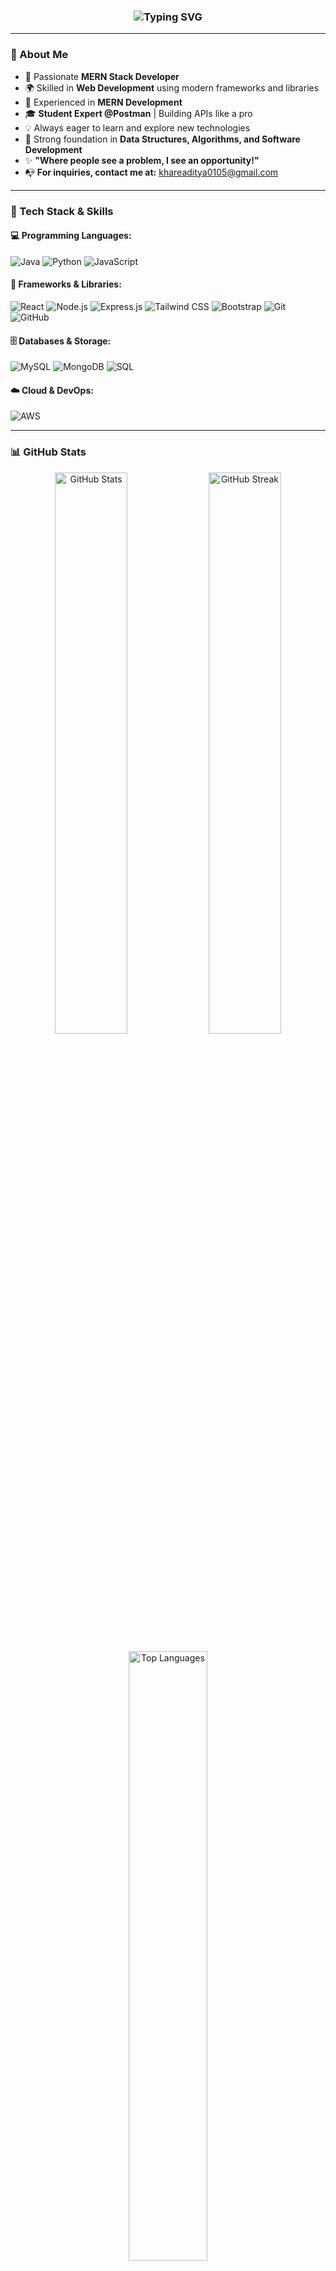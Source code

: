 ### <p align="center"> <img src="https://readme-typing-svg.demolab.com?font=Fira+Code&pause=1000&color=58A6FF&center=true&vCenter=true&width=600&lines=I'm+Aditya+Khare!+%F0%9F%91%8B" alt="Typing SVG" /></p>

---

### 🌟 About Me

- 🚀 Passionate **MERN Stack Developer**
- 🌍 Skilled in **Web Development** using modern frameworks and libraries
- 📱 Experienced in **MERN Development**
- 🎓 **Student Expert @Postman** | Building APIs like a pro
- 💡 Always eager to learn and explore new technologies
- 📌 Strong foundation in **Data Structures, Algorithms, and Software Development**
- ✨ **"Where people see a problem, I see an opportunity!"**
- 📭 **For inquiries, contact me at:**  khareaditya0105@gmail.com

---

### 🔧 Tech Stack & Skills

#### 💻 **Programming Languages:**
![Java](https://img.shields.io/badge/Java-ED8B00?style=for-the-badge&logo=java&logoColor=white)
![Python](https://img.shields.io/badge/Python-3776AB?style=for-the-badge&logo=python&logoColor=white)
![JavaScript](https://img.shields.io/badge/JavaScript-F7DF1E?style=for-the-badge&logo=javascript&logoColor=black)

#### 🚀 **Frameworks & Libraries:**
![React](https://img.shields.io/badge/React-61DAFB?style=for-the-badge&logo=react&logoColor=black)
![Node.js](https://img.shields.io/badge/Node.js-339933?style=for-the-badge&logo=nodedotjs&logoColor=white)
![Express.js](https://img.shields.io/badge/Express.js-000000?style=for-the-badge&logo=express&logoColor=white)
![Tailwind CSS](https://img.shields.io/badge/TailwindCSS-06B6D4?style=for-the-badge&logo=tailwindcss&logoColor=white)
![Bootstrap](https://img.shields.io/badge/Bootstrap-7952B3?style=for-the-badge&logo=bootstrap&logoColor=white)
![Git](https://img.shields.io/badge/Git-F05032?style=for-the-badge&logo=git&logoColor=white)
![GitHub](https://img.shields.io/badge/GitHub-181717?style=for-the-badge&logo=github&logoColor=white)

#### 🗄️ **Databases & Storage:**
![MySQL](https://img.shields.io/badge/MySQL-4479A1?style=for-the-badge&logo=mysql&logoColor=white)
![MongoDB](https://img.shields.io/badge/MongoDB-47A248?style=for-the-badge&logo=mongodb&logoColor=white)
![SQL](https://img.shields.io/badge/SQL-025E8C?style=for-the-badge&logo=sqlite&logoColor=white)

#### ☁️ **Cloud & DevOps:**
![AWS](https://img.shields.io/badge/AWS-232F3E?style=for-the-badge&logo=amazonaws&logoColor=white)

---

### 📊 GitHub Stats

<p align="center">
  <img src="https://github-readme-stats.vercel.app/api?username=adityakhare18&count_private=true&show_icons=true&theme=radical" alt="GitHub Stats" width="48%">
  <img src="https://github-readme-streak-stats.herokuapp.com/?user=adityakhare18&theme=radical" alt="GitHub Streak" width="48%">
</p>

<p align="center">
  <img src="https://github-readme-stats.vercel.app/api/top-langs/?username=adityakhare18&layout=compact&theme=radical" alt="Top Languages" width="50%">
</p>

---

### 📬 Connect with Me
<p align="center">
  <a href="https://www.linkedin.com/in/aditya-khare-04235a24a/" target="_blank"><img align="center" src="https://raw.githubusercontent.com/rahuldkjain/github-profile-readme-generator/master/src/images/icons/Social/linked-in-alt.svg" alt="aditya khare" height="30" width="40" /></a>
  <a href="https://instagram.com/aditya.khare18" target="_blank"><img align="center" src="https://raw.githubusercontent.com/rahuldkjain/github-profile-readme-generator/master/src/images/icons/Social/instagram.svg" alt="aditya.khare18" height="30" width="40" /></a>
  <a href="https://www.leetcode.com/aditya_khare18" target="_blank"><img align="center" src="https://raw.githubusercontent.com/rahuldkjain/github-profile-readme-generator/master/src/images/icons/Social/leet-code.svg" alt="aditya_khare18" height="30" width="40" /></a>
</p>

---

<h3 align="center">⭐ Show some love by starring my repositories! ⭐</h3>
